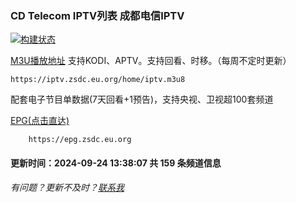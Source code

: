### CD Telecom IPTV列表 成都电信IPTV
[![构建状态](https://danzhu-01.coding.net/badges/cd-telecom-iptv/job/4701255/build.svg)](/)

[M3U播放地址](https://iptv.zsdc.eu.org/home/iptv.m3u8) 支持KODI、APTV。支持回看、时移。（每周不定时更新）

    https://iptv.zsdc.eu.org/home/iptv.m3u8

配套电子节目单数据(7天回看+1预告)，支持央视、卫视超100套频道

[EPG(点击直达)](https://epg.zsdc.eu.org)
        
        https://epg.zsdc.eu.org

#### 更新时间：2024-09-24 13:38:07 共 159 条频道信息

###### 有问题？更新不及时？[联系我](https://github.com/suzukua/iptv-cd-telecom/issues)
